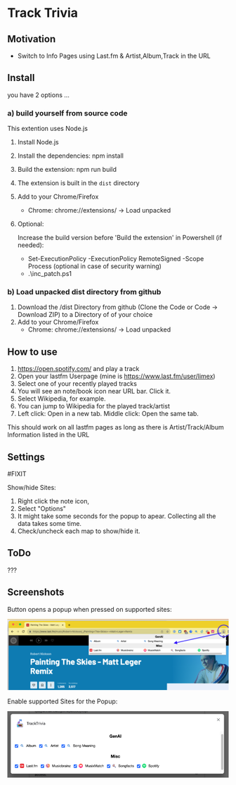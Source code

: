 # Track Trivia

## Motivation

- Switch to Info Pages using Last.fm & Artist,Album,Track in the URL

## Install

you have 2 options ...

### a) build yourself from source code

This extention uses Node.js

1. Install Node.js
1. Install the dependencies: npm install
1. Build the extension: npm run build
1. The extension is built in the `dist` directory
1. Add to your Chrome/Firefox
   - Chrome: chrome://extensions/ -> Load unpacked
1. Optional:

   Increase the build version before 'Build the extension' in Powershell (if needed):
   - Set-ExecutionPolicy -ExecutionPolicy RemoteSigned -Scope Process    (optional in case of security warning)
   - .\inc_patch.ps1

### b) Load unpacked dist directory from github

1. Download the /dist Directory from github (Clone the Code or Code -> Download ZIP) to a Directory of of your choice
1. Add to your Chrome/Firefox
   - Chrome: chrome://extensions/ -> Load unpacked

## How to use

1. https://open.spotify.com/ and play a track 
2. Open your lastfm Userpage (mine is https://www.last.fm/user/limex)
3. Select one of your recently played tracks
4. You will see an note/book icon near URL bar. Click it.
5. Select Wikipedia, for example.
6. You can jump to Wikipedia for the played track/artist
7. Left click: Open in a new tab. Middle click: Open the same tab.

This should work on all lastfm pages as long as there is Artist/Track/Album Information listed in the URL 

## Settings

#FIXIT

Show/hide Sites:

1. Right click the note icon,
1. Select "Options"
1. It might take some seconds for the popup to apear. Collecting all the data takes some time.
1. Check/uncheck each map to show/hide it.

## ToDo

???

## Screenshots

Button opens a popup when pressed on supported sites:

![Screenshot of Chrome](Screenshot-chrome.png)

Enable supported Sites for the Popup:

![Settings](Screenshot-chrome-settings.png)

